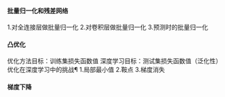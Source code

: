﻿#### 批量归一化和残差网络
1.对全连接层做批量归一化
2.对卷积层做批量归⼀化
3.预测时的批量归⼀化
#### 凸优化
优化方法目标：训练集损失函数值
深度学习目标：测试集损失函数值（泛化性）
优化在深度学习中的挑战¶
1.局部最小值
2.鞍点
3.梯度消失
#### 梯度下降
